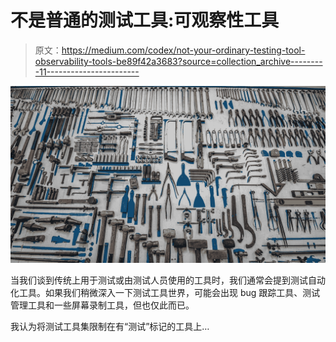# 不是普通的测试工具:可观察性工具

> 原文：<https://medium.com/codex/not-your-ordinary-testing-tool-observability-tools-be89f42a3683?source=collection_archive---------11----------------------->

![](img/f814f2a0ae929aa46231f1e4b66bbba3.png)

当我们谈到传统上用于测试或由测试人员使用的工具时，我们通常会提到测试自动化工具。如果我们稍微深入一下测试工具世界，可能会出现 bug 跟踪工具、测试管理工具和一些屏幕录制工具，但也仅此而已。

我认为将测试工具集限制在有“测试”标记的工具上…